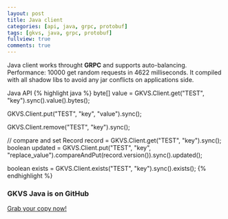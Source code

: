 ```yaml
---
layout: post
title: Java client
categories: [api, java, grpc, protobuf]
tags: [gkvs, java, grpc, protobuf]
fullview: true
comments: true
---
```


Java client works throught **GRPC** and supports auto-balancing.
Performance: 10000 get random requests in 4622 milliseconds.
It compiled with all shadow libs to avoid any jar conflicts on applications side.

Java API
{% highlight java %}
byte[] value = GKVS.Client.get("TEST", "key").sync().value().bytes();

GKVS.Client.put("TEST", "key", "value").sync();

GKVS.Client.remove("TEST", "key").sync();

// compare and set
Record record = GKVS.Client.get("TEST", "key").sync();
boolean updated = GKVS.Client.put("TEST", "key", "replace_value").compareAndPut(record.version()).sync().updated();

boolean exists = GKVS.Client.exists("TEST", "key").sync().exists();
{% endhighlight %}

### GKVS Java is on GitHub

<a class="btn btn-default" href="https://github.com/gkvs/gkvs-java">Grab your copy now!</a>
